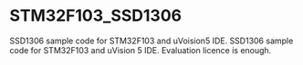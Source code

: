 # STM32F103_SSD1306
SSD1306 sample code for STM32F103 and uVoision5 IDE. SSD1306 sample code for STM32F103 and uVision 5 IDE. Evaluation licence is enough.
